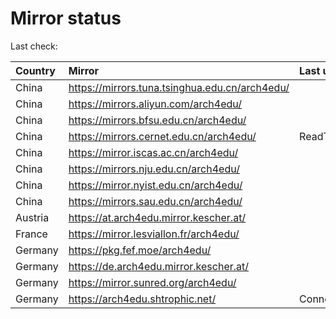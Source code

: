 <script src="./time.js"></script>
# Mirror status
Last check: <script type="text/javascript">localize(1755033882.6476178);</script>

|Country|Mirror|Last update|
|:------|:-----|:----------|
|China|https://mirrors.tuna.tsinghua.edu.cn/arch4edu/|<script type="text/javascript">localize(1755026466);</script>|
|China|https://mirrors.aliyun.com/arch4edu/|<script type="text/javascript">localize(1754981394);</script>|
|China|https://mirrors.bfsu.edu.cn/arch4edu/|<script type="text/javascript">localize(1754981394);</script>|
|China|https://mirrors.cernet.edu.cn/arch4edu/|ReadTimeout|
|China|https://mirror.iscas.ac.cn/arch4edu/|<script type="text/javascript">localize(1754981394);</script>|
|China|https://mirrors.nju.edu.cn/arch4edu/|<script type="text/javascript">localize(1754938365);</script>|
|China|https://mirror.nyist.edu.cn/arch4edu/|<script type="text/javascript">localize(1754981394);</script>|
|China|https://mirrors.sau.edu.cn/arch4edu/|<script type="text/javascript">localize(1754895516);</script>|
|Austria|https://at.arch4edu.mirror.kescher.at/|<script type="text/javascript">localize(1754981394);</script>|
|France|https://mirror.lesviallon.fr/arch4edu/|<script type="text/javascript">localize(1754981394);</script>|
|Germany|https://pkg.fef.moe/arch4edu/|<script type="text/javascript">localize(1754981394);</script>|
|Germany|https://de.arch4edu.mirror.kescher.at/|<script type="text/javascript">localize(1754981394);</script>|
|Germany|https://mirror.sunred.org/arch4edu/|<script type="text/javascript">localize(1754981394);</script>|
|Germany|https://arch4edu.shtrophic.net/|ConnectionError|

<script src="./tablefilter/tablefilter.js"></script>
<script src="./table.js"></script>